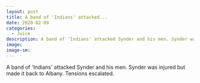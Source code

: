 ```yaml
---
layout: post
title: A band of 'Indians' attacked...
date: 2020-02-09
categories: 
  - Juice
description: A band of 'Indians' attacked Synder and his men. Synder was injured but made it back to Albany.  Tensions escalated.
image: 
image-sm: 
---
```

A band of 'Indians' attacked Synder and his men. Synder was injured but made it back to Albany.  Tensions escalated.